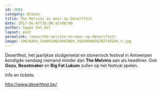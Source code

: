 ```yaml
---
id: 2602
category: Nieuws
title: The Melvins en meer op Desertfest
date: 2017-06-07T16:08:42+00:00
author: Seppe Van Ael
layout: post
permalink: /news/the-melvins-en-meer-op-desertfest/
image: 19029264_1040018029462004_3920990056782745284_n.jpg
---
```

Desertfest, het jaarlijkse sludgemetal en stonerrock festival in Antwerpen kondigde vandaag niemand minder dan **The Melvins** aan als headliner. Ook **Gozu**, **Beastmaker** en **Big Fat Lukum** zullen op het festival spelen.

info en tickets:

http://www.desertfest.be/
